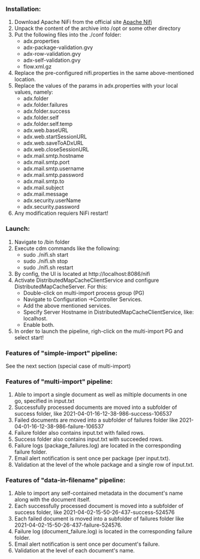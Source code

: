 ### Installation:
 1. Download Apache NiFi from the official site [Apache Nifi](https://nifi.apache.org/download.html)
 2. Unpack the content of the archive into /opt or some other directory
 3. Put the following files into the ./conf folder:
    - adx.properties
    - adx-package-validation.gvy
    - adx-row-validation.gvy
    - adx-self-validation.gvy
    - flow.xml.gz
 4. Replace the pre-configured nifi.properties in the same above-mentioned location.
 5. Replace the values of the params in adx.properties with your local values, namely:
    - adx.folder
    - adx.folder.failures
    - adx.folder.success
    - adx.folder.self
    - adx.folder.self.temp
    - adx.web.baseURL
    - adx.web.startSessionURL
    - adx.web.saveToADxURL
    - adx.web.closeSessionURL
    - adx.mail.smtp.hostname
    - adx.mail.smtp.port
    - adx.mail.smtp.username
    - adx.mail.smtp.password
    - adx.mail.smtp.to
    - adx.mail.subject
    - adx.mail.message
    - adx.security.userName
    - adx.security.password
  6. Any modification requiers NiFi restart!
 
### Launch:
 1. Navigate to /bin folder
 2. Execute cdm commands like the following: 
    - sudo ./nifi.sh start
    - sudo ./nifi.sh stop
    - sudo ./nifi.sh restart
 3. By config, the UI is located at http://localhost:8086/nifi
 4. Activate DistributedMapCacheClientService and configure DistributedMapCacheServer. For this:
    - Double-click on multi-import process group (PG)
    - Navigate to Configuration ->Controller Services.
    - Add the above mentioned services.
    - Specify Server Hostname in DistributedMapCacheClientService, like: localhost.
    - Enable both.
 5. In order to launch the pipeline, righ-click on the multi-import PG and select start!
 
### Features of "simple-import" pipeline:
   See the next section (special case of multi-import)
 
### Features of "multi-import" pipeline:
 
   1. Able to import a single document as well as miltiple documents in one go, specified in input.txt
   2. Successfully processed documents are moved into a subfolder of success folder, like 2021-04-01-16-12-38-986-success-106537
   3. Failed documents are moved into a subfolder of failures folder like 2021-04-01-16-12-38-986-failure-106537
   4. Failure folder also contains input.txt with failed rows.
   5. Success folder also contains input.txt with succeeded rows.
   6. Failure logs (package_failures.log) are located in the corresponding failure folder.
   7. Email alert notification is sent once per package (per input.txt).
   8. Validation at the level of the whole package and a single row of input.txt.

### Features of "data-in-filename" pipeline:
   1. Able to import any self-contained metadata in the document's name along with the document itself.
   2. Each successfully processed document is moved into a subfolder of success folder, like 2021-04-02-15-50-26-437-success-524576
   3. Each failed document is moved into a subfolder of failures folder like 2021-04-02-15-50-26-437-failure-524576.
   4. Failure log (document_failure.log) is located in the corresponding failure folder.
   5. Email alert notification is sent once per document's failure.
   6. Validation at the level of each document's name.